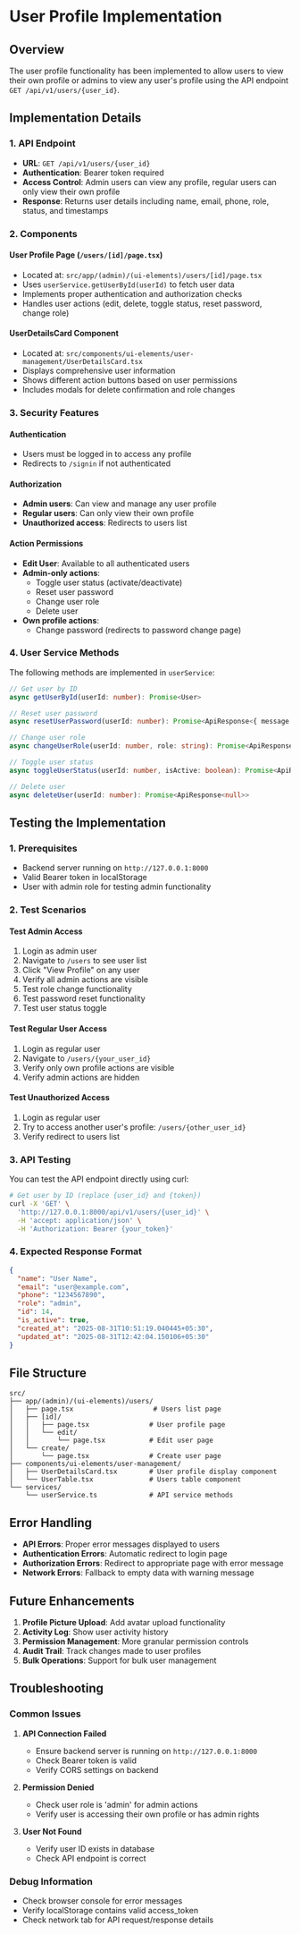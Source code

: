 # User Profile Implementation

## Overview

The user profile functionality has been implemented to allow users to view their own profile or admins to view any user's profile using the API endpoint `GET /api/v1/users/{user_id}`.

## Implementation Details

### 1. API Endpoint
- **URL**: `GET /api/v1/users/{user_id}`
- **Authentication**: Bearer token required
- **Access Control**: Admin users can view any profile, regular users can only view their own profile
- **Response**: Returns user details including name, email, phone, role, status, and timestamps

### 2. Components

#### User Profile Page (`/users/[id]/page.tsx`)
- Located at: `src/app/(admin)/(ui-elements)/users/[id]/page.tsx`
- Uses `userService.getUserById(userId)` to fetch user data
- Implements proper authentication and authorization checks
- Handles user actions (edit, delete, toggle status, reset password, change role)

#### UserDetailsCard Component
- Located at: `src/components/ui-elements/user-management/UserDetailsCard.tsx`
- Displays comprehensive user information
- Shows different action buttons based on user permissions
- Includes modals for delete confirmation and role changes

### 3. Security Features

#### Authentication
- Users must be logged in to access any profile
- Redirects to `/signin` if not authenticated

#### Authorization
- **Admin users**: Can view and manage any user profile
- **Regular users**: Can only view their own profile
- **Unauthorized access**: Redirects to users list

#### Action Permissions
- **Edit User**: Available to all authenticated users
- **Admin-only actions**:
  - Toggle user status (activate/deactivate)
  - Reset user password
  - Change user role
  - Delete user
- **Own profile actions**:
  - Change password (redirects to password change page)

### 4. User Service Methods

The following methods are implemented in `userService`:

```typescript
// Get user by ID
async getUserById(userId: number): Promise<User>

// Reset user password
async resetUserPassword(userId: number): Promise<ApiResponse<{ message: string }>>

// Change user role
async changeUserRole(userId: number, role: string): Promise<ApiResponse<User>>

// Toggle user status
async toggleUserStatus(userId: number, isActive: boolean): Promise<ApiResponse<User>>

// Delete user
async deleteUser(userId: number): Promise<ApiResponse<null>>
```

## Testing the Implementation

### 1. Prerequisites
- Backend server running on `http://127.0.0.1:8000`
- Valid Bearer token in localStorage
- User with admin role for testing admin functionality

### 2. Test Scenarios

#### Test Admin Access
1. Login as admin user
2. Navigate to `/users` to see user list
3. Click "View Profile" on any user
4. Verify all admin actions are visible
5. Test role change functionality
6. Test password reset functionality
7. Test user status toggle

#### Test Regular User Access
1. Login as regular user
2. Navigate to `/users/{your_user_id}`
3. Verify only own profile actions are visible
4. Verify admin actions are hidden

#### Test Unauthorized Access
1. Login as regular user
2. Try to access another user's profile: `/users/{other_user_id}`
3. Verify redirect to users list

### 3. API Testing

You can test the API endpoint directly using curl:

```bash
# Get user by ID (replace {user_id} and {token})
curl -X 'GET' \
  'http://127.0.0.1:8000/api/v1/users/{user_id}' \
  -H 'accept: application/json' \
  -H 'Authorization: Bearer {your_token}'
```

### 4. Expected Response Format

```json
{
  "name": "User Name",
  "email": "user@example.com",
  "phone": "1234567890",
  "role": "admin",
  "id": 14,
  "is_active": true,
  "created_at": "2025-08-31T10:51:19.040445+05:30",
  "updated_at": "2025-08-31T12:42:04.150106+05:30"
}
```

## File Structure

```
src/
├── app/(admin)/(ui-elements)/users/
│   ├── page.tsx                    # Users list page
│   ├── [id]/
│   │   ├── page.tsx               # User profile page
│   │   └── edit/
│   │       └── page.tsx           # Edit user page
│   └── create/
│       └── page.tsx               # Create user page
├── components/ui-elements/user-management/
│   ├── UserDetailsCard.tsx        # User profile display component
│   └── UserTable.tsx              # Users table component
└── services/
    └── userService.ts             # API service methods
```

## Error Handling

- **API Errors**: Proper error messages displayed to users
- **Authentication Errors**: Automatic redirect to login page
- **Authorization Errors**: Redirect to appropriate page with error message
- **Network Errors**: Fallback to empty data with warning message

## Future Enhancements

1. **Profile Picture Upload**: Add avatar upload functionality
2. **Activity Log**: Show user activity history
3. **Permission Management**: More granular permission controls
4. **Audit Trail**: Track changes made to user profiles
5. **Bulk Operations**: Support for bulk user management

## Troubleshooting

### Common Issues

1. **API Connection Failed**
   - Ensure backend server is running on `http://127.0.0.1:8000`
   - Check Bearer token is valid
   - Verify CORS settings on backend

2. **Permission Denied**
   - Check user role is 'admin' for admin actions
   - Verify user is accessing their own profile or has admin rights

3. **User Not Found**
   - Verify user ID exists in database
   - Check API endpoint is correct

### Debug Information

- Check browser console for error messages
- Verify localStorage contains valid access_token
- Check network tab for API request/response details
